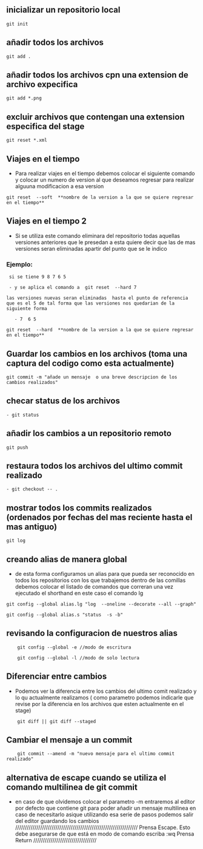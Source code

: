 ## inicializar un repositorio local

```
git init
```

## añadir todos los archivos

```
git add .
```

## añadir todos los archivos cpn una extension de archivo expecifica

```
git add *.png
```

## excluir archivos que contengan una extension especifica del stage

```
git reset *.xml
```

## Viajes en el tiempo

- Para realizar viajes en el tiempo debemos colocar el siguiente comando y colocar un numero de version al que deseamos regresar para realizar alguuna modificacion a esa version

```
git reset  --soft  **nombre de la version a la que se quiere regresar en el tiempo**
```

## Viajes en el tiempo 2

- Si se utiliza este comando eliminara del repositorio todas aquellas versiones anteriores que le presedan a esta quiere decir que las de mas versiones seran eliminadas apartir del punto que se le indico

### Ejemplo:

```
 si se tiene 9 8 7 6 5

 - y se aplica el comando a  git reset  --hard 7

las versiones nuevas seran eliminadas  hasta el punto de referencia que es el 5 de tal forma que las versiones nos quedarian de la siguiente forma

   - 7  6 5

```

```
git reset  --hard  **nombre de la version a la que se quiere regresar en el tiempo**
```

## Guardar los cambios en los archivos (toma una captura del codigo como esta actualmente)

```
git commit -m "añade un mensaje  o una breve descripcion de los cambios realizados"
```

## checar status de los archivos

```
- git status
```

## añadir los cambios a un repositorio remoto

```
git push
```

## restaura todos los archivos del ultimo commit realizado

```
- git checkout -- .
```

## mostrar todos los commits realizados (ordenados por fechas del mas reciente hasta el mas antiguo)

```
git log
```

## creando alias de manera global

- de esta forma configuramos un alias para que pueda ser reconocido en todos los repositorios con los que trabajemos dentro de las comillas debemos colocar el listado de comandos que correran una vez ejecutado el shorthand en este caso el comando lg

```
git config --global alias.lg "log  --oneline --decorate --all --graph"
```

```
git config --global alias.s "status  -s -b"
```

## revisando la configuracion de nuestros alias

```
    git config --global -e //modo de escritura
```

```
    git config --global -l //modo de solo lectura
```

## Diferenciar entre cambios

- Podemos ver la diferencia entre los cambios del ultimo comit realizado y lo qu actualmente realizamos ( como parametro podemos indicarle que revise por la diferencia en los archivos que esten actualmente en el stage)

```
    git diff || git diff --staged
```

## Cambiar el mensaje a un commit

```
    git commit --amend -m "nuevo mensaje para el ultimo commit realizado"
```

## alternativa de escape cuando se utiliza el comando multilinea de git commit

- en caso de que olvidemos colocar el parametro -m entraremos al editor por defecto que contiene git para poder añadir un mensaje multilinea en caso de necesitarlo asique utilizando esa serie de pasos podemos salir del editor guardando los cambios
  ////////////////////////////////////////////////////////////////
  Prensa Escape. Esto debe asegurarse de que está en modo de comando
  escriba :wq
  Prensa Return
  /////////////////////////////////
